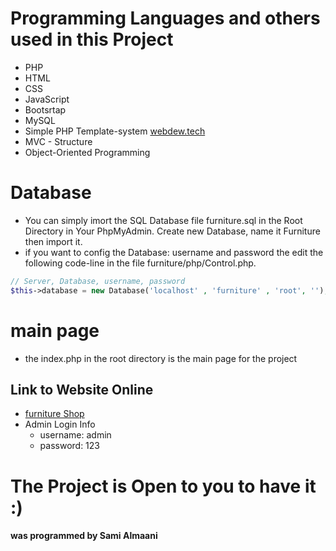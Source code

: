 #  Programming Languages and others used in this Project

* PHP
* HTML
* CSS
* JavaScript
* Bootsrtap
* MySQL
* Simple PHP Template-system [webdew.tech](https://webdew.tech/simple-php-template-engine/)
* MVC - Structure
* Object-Oriented Programming

# Database

* You can simply imort the SQL Database file furniture.sql in the Root Directory in Your PhpMyAdmin. Create new Database, name it Furniture then import it.
* if you want to config the Database: username and password the edit the following code-line in the file furniture/php/Control.php.
```php
// Server, Database, username, password
$this->database = new Database('localhost' , 'furniture' , 'root', '');
```
# main page

* the index.php in the root directory is the main page for the project

## Link to Website Online

* [furniture Shop](https://dr-abu.com/furniture/)
* Admin Login Info
  * username: admin
  * password: 123

# The Project is Open to you to have it :)
#### was programmed by Sami Almaani
